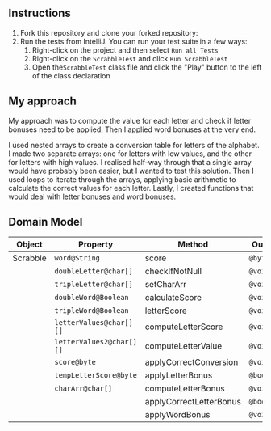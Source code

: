 ## Instructions

1. Fork this repository and clone your forked repository:
2. Run the tests from IntelliJ. You can run your test suite in a few ways:
    1. Right-click on the project and then select `Run all Tests`
    2. Right-click on the `ScrabbleTest` and click `Run ScrabbleTest`
    3. Open the`ScrabbleTest`  class file and click the "Play" button to the 
       left of the class declaration

## My approach

My approach was to compute the value for each letter and check if 
letter bonuses need to be applied. Then I applied word bonuses at the very end.

I used nested arrays to create a conversion table for letters of the alphabet.
I made two separate arrays: one for letters with low values, and the other 
for letters with high values. I realised half-way through that a single array 
would have probably been easier, but I wanted to test this solution.
Then I used loops to iterate through the arrays, applying basic 
arithmetic to calculate the correct values for each letter.
Lastly, I created functions that would deal with letter bonuses and word 
bonuses.

## Domain Model

| Object | Property | Method | Output |
| ----------- | ----------- |----------- |----------- |
| Scrabble | `word@String` |score | `@byte` |
| | `doubleLetter@char[]` |checkIfNotNull | `@void`|
| | `tripleLetter@char[]` |setCharArr | `@void` |
| | `doubleWord@Boolean` |calculateScore | `@void`|
| | `tripleWord@Boolean` |letterScore  | `@void`|
| |`letterValues@char[][]`|computeLetterScore | `@void` |
| | `letterValues2@char[][]`|computeLetterValue | `@void` |
| | `score@byte`|applyCorrectConversion | `@void` |
| | `tempLetterScore@byte`|applyLetterBonus | `@boolean` |
| | `charArr@char[]`|computeLetterBonus | `@void` |
| | |applyCorrectLetterBonus | `@boolean` |
| | |applyWordBonus | `@void` |



















